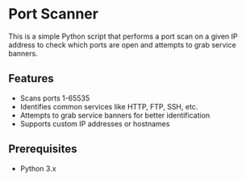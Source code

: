 # Port Scanner

This is a simple Python script that performs a port scan on a given IP address to check which ports are open and attempts to grab service banners.

## Features

- Scans ports 1-65535
- Identifies common services like HTTP, FTP, SSH, etc.
- Attempts to grab service banners for better identification
- Supports custom IP addresses or hostnames

## Prerequisites

- Python 3.x


